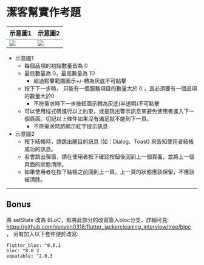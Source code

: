 # 潔客幫實作考題

| ⽰意圖1 | ⽰意圖2 | 
| -------- | -------- | 
| ![](/assets/demo1.gif)     | ![](/assets/demo2.gif)    | 


* ⽰意圖1
    * 每個品項的初始數量皆為 0
    * 最低數量為 0，最⾼數量為 10 
        * 超過點擊範圍圖示+/-轉為灰底不可點擊
    * 按下下⼀步時， 只能有⼀個服務項⽬的數量⼤於 0 ，且必須要有⼀個品項的數量⼤於0
        * 不符需求時下一步按鈕圖示轉為灰底(半透明)不可點擊
    * 可以使⽤程式碼進⾏以上約束，或是跳出警⽰訊息來避免使⽤者進入下⼀個⾴⾯。切記以上條件如果沒有滿⾜就不能到下⼀⾴。
        * 不符需求時將顯示紅字提示訊息
* ⽰意圖2
    * 按下結帳時，請跳出醒⽬的訊息 (如：Dialog、Toast) 來告知使⽤者結帳成功的訊息。
    * 若會跳出彈窗，請在使⽤者按下確認按鈕後回到上⼀個⾴⾯，並將上⼀個⾴⾯的狀態清除。
    * 如果使⽤者在按下結帳之前回到上⼀⾴，上⼀⾴的狀態應該保留，不應該被清除。

---

## Bonus
將 setState 改為 BLoC，有將此部分的改寫簽入bloc分支，詳細可見: https://github.com/yenyen0318/flutter_jackercleaning_interview/tree/bloc ， 另有加入以下套件便於改寫:
```
flutter_bloc: ^8.0.1
bloc: ^8.0.3
equatable: ^2.0.3
```